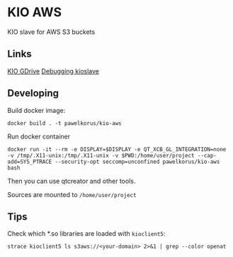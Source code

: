 # KIO AWS

KIO slave for AWS S3 buckets

## Links

[KIO GDrive](https://github.com/KDE/kio-gdrive)
[Debugging kioslave](https://community.kde.org/Guidelines_and_HOWTOs/Debugging/Debugging_IOSlaves)

## Developing

Build docker image:
```
docker build . -t pawelkorus/kio-aws
```

Run docker container
```
docker run -it --rm -e DISPLAY=$DISPLAY -e QT_XCB_GL_INTEGRATION=none -v /tmp/.X11-unix:/tmp/.X11-unix -v $PWD:/home/user/project --cap-add=SYS_PTRACE --security-opt seccomp=unconfined pawelkorus/kio-aws bash
```

Then you can use qtcreator and other tools.

Sources are mounted to `/home/user/project`

## Tips

Check which *.so libraries are loaded with `kioclient5`:
```
strace kioclient5 ls s3aws://<your-domain> 2>&1 | grep --color openat
```
